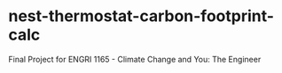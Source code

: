 # nest-thermostat-carbon-footprint-calc
 Final Project for ENGRI 1165 - Climate Change and You: The Engineer
